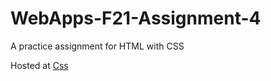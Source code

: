 # WebApps-F21-Assignment-4
A practice assignment for HTML with CSS

Hosted at 
<a href="https://44-563-webapps-f21.github.io/webapps-f21-assignment-4-Hkdp-Omtri/play.html">Css</a>
